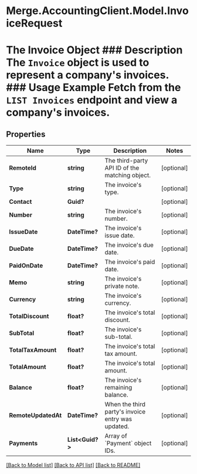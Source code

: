 # Merge.AccountingClient.Model.InvoiceRequest
# The Invoice Object ### Description The `Invoice` object is used to represent a company's invoices.  ### Usage Example Fetch from the `LIST Invoices` endpoint and view a company's invoices.

## Properties

Name | Type | Description | Notes
------------ | ------------- | ------------- | -------------
**RemoteId** | **string** | The third-party API ID of the matching object. | [optional] 
**Type** | **string** | The invoice&#39;s type. | [optional] 
**Contact** | **Guid?** |  | [optional] 
**Number** | **string** | The invoice&#39;s number. | [optional] 
**IssueDate** | **DateTime?** | The invoice&#39;s issue date. | [optional] 
**DueDate** | **DateTime?** | The invoice&#39;s due date. | [optional] 
**PaidOnDate** | **DateTime?** | The invoice&#39;s paid date. | [optional] 
**Memo** | **string** | The invoice&#39;s private note. | [optional] 
**Currency** | **string** | The invoice&#39;s currency. | [optional] 
**TotalDiscount** | **float?** | The invoice&#39;s total discount. | [optional] 
**SubTotal** | **float?** | The invoice&#39;s sub-total. | [optional] 
**TotalTaxAmount** | **float?** | The invoice&#39;s total tax amount. | [optional] 
**TotalAmount** | **float?** | The invoice&#39;s total amount. | [optional] 
**Balance** | **float?** | The invoice&#39;s remaining balance. | [optional] 
**RemoteUpdatedAt** | **DateTime?** | When the third party&#39;s invoice entry was updated. | [optional] 
**Payments** | **List&lt;Guid?&gt;** | Array of &#x60;Payment&#x60; object IDs. | [optional] 

[[Back to Model list]](../README.md#documentation-for-models) [[Back to API list]](../README.md#documentation-for-api-endpoints) [[Back to README]](../README.md)


